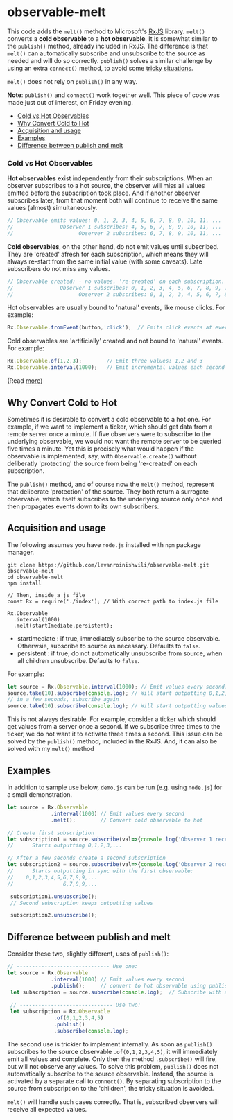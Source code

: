 # observable-melt

This code adds the `melt()` method to Microsoft's [RxJS](http://reactivex.io/) library. `melt()` converts a **cold observable** to a **hot observable**. It is somewhat similar to the `publish()` method, already included in RxJS. The difference is that `melt()`
can automatically subscribe and unsubscribe to the source as needed and will do so correctly. `publish()` solves a similar challenge
by using an extra `connect()` method, to avoid some [tricky situations](#difference-between-publish-and-melt).

`melt()` does not rely on `publish()` in any way.

**Note**: `publish()` and `connect()` work together well. This piece of code was made just out of interest, on Friday evening.

* [Cold vs Hot Observables](#cold-vs-hot-observables)
* [Why Convert Cold to Hot](#why-convert-cold-to-hot)
* [Acquisition and usage](#acquisition-and-usage)
* [Examples](#examples)
* [Difference between publish and melt](#difference-between-publish-and-melt)

### Cold vs Hot Observables

**Hot observables** exist independently from their subscriptions. When an observer subscribes to a hot source,
the observer will miss all values emitted before the subscription took place. And if another observer subscribes later,
from that moment both will continue to receive the same values (almost) simultaneously.
``` JavaScript
// Observable emits values: 0, 1, 2, 3, 4, 5, 6, 7, 8, 9, 10, 11, ...
//               Observer 1 subscribes: 4, 5, 6, 7, 8, 9, 10, 11, ...
//                     Observer 2 subscribes: 6, 7, 8, 9, 10, 11, ...
```

**Cold observables**, on the other hand, do not emit values until subscribed. They are 'created' afresh for each subscription,
which means they will always re-start from the same initial value (with some caveats). Late subscribers do not miss
any values.
``` JavaScript
// Observable created: - no values. 're-created' on each subscription.
//               Observer 1 subscribes: 0, 1, 2, 3, 4, 5, 6, 7, 8, 9, ...
//                     Observer 2 subscribes: 0, 1, 2, 3, 4, 5, 6, 7, 8, 9, ...
```
Hot observables are usually bound to 'natural' events, like mouse clicks. For example:
``` JavaScript
Rx.Observable.fromEvent(button,'click');  // Emits click events at every click
```

Cold observables are 'artificially' created and not bound to 'natural' events. For example:
``` JavaScript
Rx.Observable.of(1,2,3);        // Emit three values: 1,2 and 3
Rx.Observable.interval(1000);   // Emit incremental values each second
```

(Read [more](https://github.com/Reactive-Extensions/RxJS/blob/master/doc/gettingstarted/creating.md))

## Why Convert Cold to Hot
Sometimes it is desirable to convert a cold observable to a hot one. For example, if we want to implement a ticker,
which should get data from a remote server once a minute. If five observers were to subscribe to the underlying observable,
we would not want the remote server to be queried five times a minute. Yet this is precisely what would happen if the
observable is implemented, say, with `Observable.create()` without deliberatly 'protecting' the source from being
're-created' on each subscription.

The `publish()` method, and of course now the `melt()` method, represent that deliberate 'protection' of the source.
They both return a surrogate observable, which itself subscribes to the underlying source only once and then propagates events
down to its own subscribers.

## Acquisition and usage
The following assumes you have `node.js` installed with `npm` package manager.
```
git clone https://github.com/levanroinishvili/observable-melt.git observable-melt
cd observable-melt
npm install

// Then, inside a js file
const Rx = require('./index'); // With correct path to index.js file

Rx.Observable
  .interval(1000)
  .melt(startImediate,persistent);
```
* startImediate : if true, immediately subscribe to the source observable. Otherwsie,
subscribe to source as necessary. Defaults to `false`.
* persistent    : if true, do not automatically unsubscribe from source, when all children unsubscribe.
Defaults to `false`.

For example:
``` JavaScript
let source = Rx.Observable.interval(1000); // Emit values every second: 0,1,2,3,...
source.take(10).subscribe(console.log); // Will start outputting 0,1,2,...9
// in a few seconds, subscribe again
source.take(10).subscribe(console.log); // Will start outputting values from 0
```

This is not always desirable. For example, consider a ticker which should get values from a server
once a second. If we subscribe three times to the ticker, we do not want it to activate three times a second.
This issue can be solved by the `publish()` method, included in the RxJS. And, it can also be solved with
my `melt()` method

## Examples
In addition to sample use below, `demo.js` can be run (e.g. using `node.js`) for a small demonstration.

``` JavaScript
let source = Rx.Observable
              .interval(1000) // Emit values every second
              .melt();        // Convert cold observable to hot

// Create first subscription
let subscription1 = source.subscribe(val=>{console.log('Observer 1 received',val);});
//      Starts outputting 0,1,2,3,...

// After a few seconds create a second subscription
let subscription2 = source.subscribe(val=>{console.log('Observer 2 received',val);});
//      Starts outputting in sync with the first observable:
//    0,1,2,3,4,5,6,7,8,9,...
//                6,7,8,9,...

 subscription1.unsubscribe();
 // Second subscription keeps outputting values

 subscription2.unsubscribe();
```
## Difference between publish and melt
Consider these two, slightly different, uses of `publish()`:
``` JavaScript
// ------------------------------ Use one:
let source = Rx.Observable
              .interval(1000) // Emit values every second
              .publish();     // convert to hot observable using publish()
 let subscription = source.subscribe(console.log);  // Subscribe with a very simple observable
 
 // ------------------------------ Use two:
 let subscription = Rx.Observable
               .of(0,1,2,3,4,5)
               .publish()
               .subscribe(console.log);
```
The second use is trickier to implement internally. As soon as `publish()` subscribes to the source observable `.of(0,1,2,3,4,5)`,
it will immediately emit all values and complete. Only then the method `.subscribe()` will fire, but will not observe any
values. To solve this problem, `publish()` does not automatically subscribe to the source observable. Instead, the source is
activated by a separate call to `connect()`. By separating subscription to the source from subscription to the 'children',
the tricky situation is avoided.

`melt()` will handle such cases correctly. That is, subscribed observers will receive all expected values.
